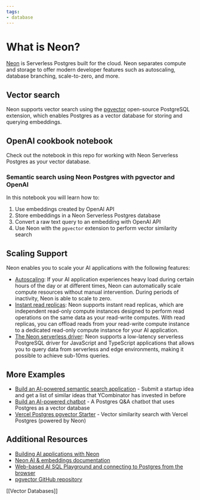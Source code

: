 ```yaml
---
tags:
- database
---
```


# What is Neon?

[Neon](https://neon.tech/) is Serverless Postgres built for the cloud. Neon separates compute and storage to offer modern developer features such as autoscaling, database branching, scale-to-zero, and more.

## Vector search

Neon supports vector search using the [pgvector](https://neon.tech/docs/extensions/pgvector) open-source PostgreSQL extension, which enables Postgres as a vector database for storing and querying embeddings.

## OpenAI cookbook notebook

Check out the notebook in this repo for working with Neon Serverless Postgres as your vector database.

### Semantic search using Neon Postgres with pgvector and OpenAI

In this notebook you will learn how to:

1. Use embeddings created by OpenAI API
2. Store embeddings in a Neon Serverless Postgres database
3. Convert a raw text query to an embedding with OpenAI API
4. Use Neon with the `pgvector` extension to perform vector similarity search

## Scaling Support

Neon enables you to scale your AI applications with the following features:

- [Autoscaling](https://neon.tech/docs/introduction/read-replicas): If your AI application experiences heavy load during certain hours of the day or at different times, Neon can automatically scale compute resources without manual intervention. During periods of inactivity, Neon is able to scale to zero.
- [Instant read replicas](https://neon.tech/docs/introduction/read-replicas): Neon supports instant read replicas, which are independent read-only compute instances designed to perform read operations on the same data as your read-write computes. With read replicas, you can offload reads from your read-write compute instance to a dedicated read-only compute instance for your AI application.
- [The Neon serverless driver](https://neon.tech/docs/serverless/serverless-driver): Neon supports a low-latency serverless PostgreSQL driver for JavaScript and TypeScript applications that allows you to query data from serverless and edge environments, making it possible to achieve sub-10ms queries.

## More Examples

- [Build an AI-powered semantic search application](https://github.com/neondatabase/yc-idea-matcher) - Submit a startup idea and get a list of similar ideas that YCombinator has invested in before
- [Build an AI-powered chatbot](https://github.com/neondatabase/ask-neon) - A Postgres Q&A chatbot that uses Postgres as a vector database
- [Vercel Postgres pgvector Starter](https://vercel.com/templates/next.js/postgres-pgvector) - Vector similarity search with Vercel Postgres (powered by Neon)

## Additional Resources

- [Building AI applications with Neon](https://neon.tech/ai)
- [Neon AI & embeddings documentation](https://neon.tech/docs/ai/ai-intro)
- [Web-based AI SQL Playground and connecting to Postgres from the browser](https://neon.tech/blog/postgres-ai-playground)
- [pgvector GitHub repository](https://github.com/pgvector/pgvector)

[[Vector Databases]]
